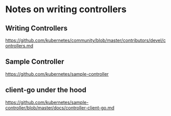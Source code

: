 # Notes on writing controllers


## Writing Controllers
https://github.com/kubernetes/community/blob/master/contributors/devel/controllers.md

## Sample Controller

https://github.com/kubernetes/sample-controller

## client-go under the hood
https://github.com/kubernetes/sample-controller/blob/master/docs/controller-client-go.md



